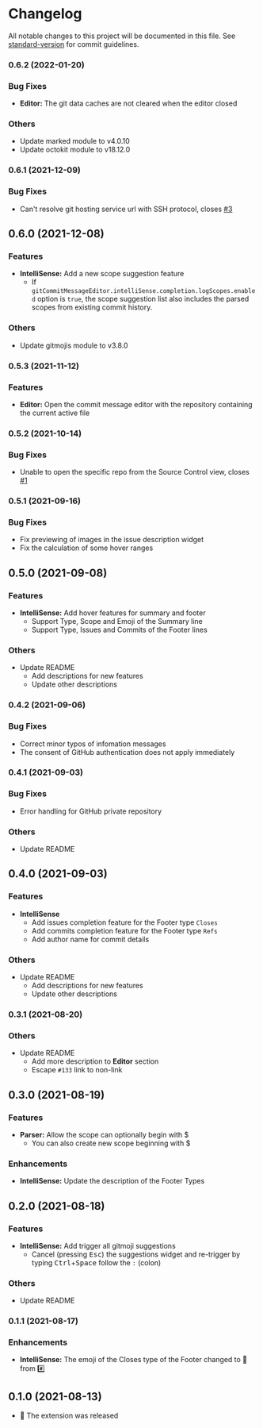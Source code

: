 # Changelog

All notable changes to this project will be documented in this file. See [standard-version](https://github.com/conventional-changelog/standard-version) for commit guidelines.

### 0.6.2 (2022-01-20)

### Bug Fixes

* **Editor:** The git data caches are not cleared when the editor closed

### Others

* Update marked module to v4.0.10
* Update octokit module to v18.12.0

### 0.6.1 (2021-12-09)

### Bug Fixes

* Can't resolve git hosting service url with SSH protocol, closes [#3](https://github.com/phoihos/vscode-git-commit-message-editor/issues/3)

## 0.6.0 (2021-12-08)

### Features

* **IntelliSense:** Add a new scope suggestion feature
    * If `gitCommitMessageEditor.intelliSense.completion.logScopes.enabled` option is `true`, the scope suggestion list also includes the parsed scopes from existing commit history.

### Others

* Update gitmojis module to v3.8.0

### 0.5.3 (2021-11-12)

### Features

* **Editor:** Open the commit message editor with the repository containing the current active file

### 0.5.2 (2021-10-14)

### Bug Fixes

* Unable to open the specific repo from the Source Control view, closes [#1](https://github.com/phoihos/vscode-git-commit-message-editor/issues/1)

### 0.5.1 (2021-09-16)

### Bug Fixes

* Fix previewing of images in the issue description widget
* Fix the calculation of some hover ranges

## 0.5.0 (2021-09-08)

### Features

* **IntelliSense:** Add hover features for summary and footer
    * Support Type, Scope and Emoji of the Summary line
    * Support Type, Issues and Commits of the Footer lines

### Others

* Update README
    * Add descriptions for new features
    * Update other descriptions

### 0.4.2 (2021-09-06)

### Bug Fixes

* Correct minor typos of infomation messages
* The consent of GitHub authentication does not apply immediately

### 0.4.1 (2021-09-03)

### Bug Fixes

* Error handling for GitHub private repository

### Others

* Update README

## 0.4.0 (2021-09-03)

### Features

* **IntelliSense**
    * Add issues completion feature for the Footer type `Closes`
    * Add commits completion feature for the Footer type `Refs`
    * Add author name for commit details

### Others

* Update README
    * Add descriptions for new features
    * Update other descriptions

### 0.3.1 (2021-08-20)

### Others

* Update README
    * Add more description to **Editor** section
    * Escape `#133` link to non-link

## 0.3.0 (2021-08-19)

### Features

* **Parser:** Allow the scope can optionally begin with $
    * You can also create new scope beginning with $

### Enhancements

* **IntelliSense:** Update the description of the Footer Types

## 0.2.0 (2021-08-18)

### Features

* **IntelliSense:** Add trigger all gitmoji suggestions
    * Cancel (pressing <kbd>Esc</kbd>) the suggestions widget and re-trigger by typing <kbd>Ctrl</kbd>+<kbd>Space</kbd> follow the `:` (colon)

### Others

* Update README

### 0.1.1 (2021-08-17)

### Enhancements

* **IntelliSense:** The emoji of the Closes type of the Footer changed to 🔗 from #️⃣

## 0.1.0 (2021-08-13)

* 🎉 The extension was released
